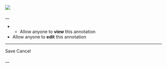 ![](https://bat.bing.com/action/0?ti=56018282&Ver=2&mid=db9c26c9-c4cc-4317-b124-c7f93e6c3be7&sid=201ffde0635411ee902411d77b750559&vid=20202bf0635411ee9ac03f2e618b0b9f&vids=0&msclkid=N&pi=0&lg=en-US&sw=800&sh=600&sc=24&nwd=1&tl=Shortform%20%7C%20Book&p=https%3A%2F%2Fwww.shortform.com%2Fapp%2Fbook%2Fa-mind-for-numbers%2F1-page-summary&r=&lt=418&evt=pageLoad&sv=1&rn=931478)

__

  *   * Allow anyone to **view** this annotation
  * Allow anyone to **edit** this annotation



* * *

Save Cancel

__




